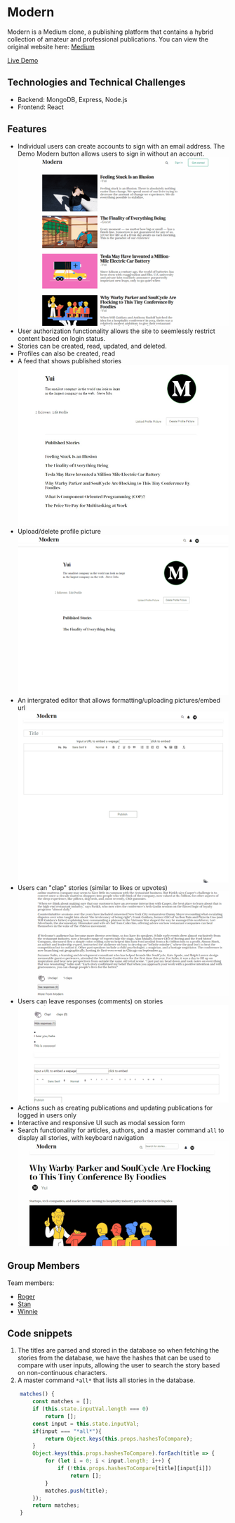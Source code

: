 # Modern
Modern is a Medium clone, a publishing platform that contains a hybrid
collection of amateur and professional publications.
You can view the original website here: [Medium](https://medium.com)

[Live Demo](https://modern-5566.herokuapp.com/#/)


## Technologies and Technical Challenges

* Backend: MongoDB, Express, Node.js
* Frontend: React

## Features

* Individual users can create accounts to sign with an email address. The Demo Modern button allows users to sign in without an account. ![demo-login](images/demo-login.gif)
* User authorization functionality allows the site to seemlessly restrict content based on login status.
* Stories can be created, read, updated, and deleted.
* Profiles can also be created, read
* A feed that shows published stories ![feed](images/feed.jpg)
* Upload/delete profile picture ![feed](images/updateProfilePicture.gif)
* An intergrated editor that allows formatting/uploading pictures/embed url ![editor](images/editor.gif)
* Users can "clap" stories (similar to likes or upvotes) ![clap](images/clap.gif)
* Users can leave responses (comments) on stories ![response](images/response.gif)
* Actions such as creating publications and updating publications for logged in users only
* Interactive and responsive UI such as modal session form
* Search functionality for articles, authors, and a master command `all` to display all stories, with keyboard navigation ![search](images/search.gif)


## Group Members
Team members:

* [Roger](https://github.com/yuichiu416)
* [Stan](https://github.com/stanbond)
* [Winnie](https://github.com/chinweenie)

## Code snippets
1. The titles are parsed and stored in the database so when fetching the stories from the database, we have the hashes that can be used to compare with user inputs, allowing the user to search the story based on non-continuous characters.
2. A master command `*all*` that lists all stories in the database. 

```javascript
    matches() {
        const matches = [];
        if (this.state.inputVal.length === 0)
            return [];
        const input = this.state.inputVal;
        if(input === "*all*"){
            return Object.keys(this.props.hashesToCompare);
        }
        Object.keys(this.props.hashesToCompare).forEach(title => {
            for (let i = 0; i < input.length; i++) {
                if (!this.props.hashesToCompare[title][input[i]])
                    return [];
            }
            matches.push(title);
        });
        return matches;
    }
```